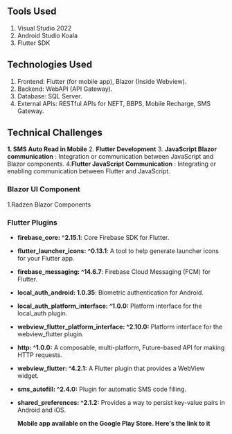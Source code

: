 ## **Tools Used**

1. Visual Studio 2022
2. Android Studio Koala
3. Flutter SDK

## Technologies Used

1. Frontend: Flutter (for mobile app), Blazor (Inside Webview).
2. Backend: WebAPI (API Gateway).
3. Database: SQL Server.
4. External APIs: RESTful APIs for NEFT, BBPS, Mobile Recharge, SMS Gateway.

## Technical Challenges

**1\. SMS Auto Read in Mobile**
2. **Flutter Development**
3. **JavaScript Blazor communication** : Integration or communication between JavaScript and Blazor components.
4.**Flutter JavaScript Communication** : Integrating or enabling communication between Flutter and JavaScript.

### **Blazor UI Component**

1.Radzen Blazor Components

### Flutter Plugins

* **firebase\_core:** **^2.15.1**: Core Firebase SDK for Flutter.
* **flutter\_launcher\_icons:** **^0.13.1**: A tool to help generate launcher icons for your Flutter app.
* **firebase\_messaging: ^14.6.7**: Firebase Cloud Messaging (FCM) for Flutter.
* **local\_auth\_android: 1.0.35**: Biometric authentication for Android.
* **local\_auth\_platform\_interface: ^1.0.0:** Platform interface for the local\_auth plugin.
* **webview\_flutter\_platform\_interface: ^2.10.0:** Platform interface for the webview\_flutter plugin.
* **http: ^1.0.0:** A composable, multi-platform, Future-based API for making HTTP requests.
* **webview\_flutter: ^4.2.1:** A Flutter plugin that provides a WebView widget.
* **sms\_autofill: ^2.4.0:** Plugin for automatic SMS code filling.
* **shared\_preferences: ^2.1.2:** Provides a way to persist key-value pairs in Android and iOS.
    
    **Mobile app available on the Google Play Store. Here's the link to it** 